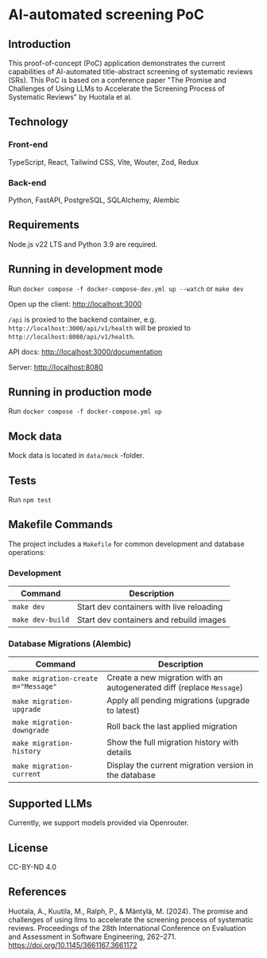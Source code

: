 # AI-automated screening PoC

## Introduction

This proof-of-concept (PoC) application demonstrates the current capabilities of AI-automated title-abstract screening of systematic reviews (SRs). This PoC is based on a conference paper "The Promise and Challenges of Using LLMs to Accelerate the Screening Process of Systematic Reviews" by Huotala et al.

## Technology

### Front-end

TypeScript, React, Tailwind CSS, Vite, Wouter, Zod, Redux

### Back-end

Python, FastAPI, PostgreSQL, SQLAlchemy, Alembic

## Requirements

Node.js v22 LTS and Python 3.9 are required.

## Running in development mode

Run `docker compose -f docker-compose-dev.yml up --watch` or `make dev`

Open up the client: [http://localhost:3000](http://localhost:3000)

`/api` is proxied to the backend container, e.g. `http://localhost:3000/api/v1/health` will be proxied to `http://localhost:8080/api/v1/health`.

API docs: [http://localhost:3000/documentation](http://localhost:3000/docs)

Server: [http://localhost:8080](http://localhost:3000)

## Running in production mode

Run `docker compose -f docker-compose.yml up`

## Mock data

Mock data is located in `data/mock` -folder.

## Tests

Run `npm test`

## Makefile Commands

The project includes a `Makefile` for common development and database operations:

### Development

| Command         | Description                                  |
|----------------|----------------------------------------------|
| `make dev`      | Start dev containers with live reloading     |
| `make dev-build`| Start dev containers and rebuild images      |

### Database Migrations (Alembic)

| Command                     | Description                                                             |
|----------------------------|-------------------------------------------------------------------------|
| `make migration-create m="Message"` | Create a new migration with an autogenerated diff (replace `Message`) |
| `make migration-upgrade`   | Apply all pending migrations (upgrade to latest)                        |
| `make migration-downgrade` | Roll back the last applied migration                                    |
| `make migration-history`   | Show the full migration history with details                           |
| `make migration-current`   | Display the current migration version in the database                   |


## Supported LLMs

Currently, we support models provided via Openrouter.

## License

CC-BY-ND 4.0

## References

Huotala, A., Kuutila, M., Ralph, P., & Mäntylä, M. (2024). The promise and challenges of using llms to accelerate the screening process of systematic reviews. Proceedings of the 28th International Conference on Evaluation and Assessment in Software Engineering, 262–271. https://doi.org/10.1145/3661167.3661172
